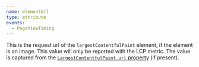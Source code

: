 ```yaml
---
name: elementUrl
type: attribute
events:
  - PageViewTiming
---
```


This is the request url of the `largestContentfulPaint` element, if the element is an image. This value will only be reported with the LCP metric. The value is captured from the [`LargestContentfulPaint.url` property](https://developer.mozilla.org/en-US/docs/Web/API/LargestContentfulPaint/url) (if present).
